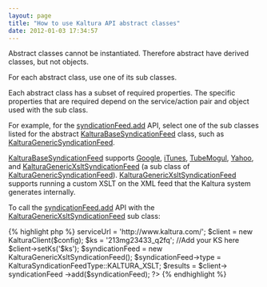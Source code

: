 ```yaml
---
layout: page
title: "How to use Kaltura API abstract classes"
date: 2012-01-03 17:34:57
---
```


Abstract classes cannot be instantiated. Therefore abstract have derived classes, but not objects.

For each abstract class, use one of its sub classes.

Each abstract class has a subset of required properties. The specific properties that are required depend on the service/action pair and object used with the sub class.

<p class="APEdocument APEinternal">
  For example, for the <a href="http://www.kaltura.com/api_v3/testmeDoc/index.php?service=syndicationfeed&action=add">syndicationFeed.add</a> API, select one of the sub classes listed for the abstract <a href="http://www.kaltura.com/api_v3/testmeDoc/index.php?object=KalturaBaseSyndicationFeed">KalturaBaseSyndicationFeed</a> class, such as <a href="http://www.kaltura.com/api_v3/testmeDoc/index.php?object=KalturaGenericSyndicationFeed">KalturaGenericSyndicationFeed</a>.
</p>

<p class="APEdocument APEinternal">
  <a href="http://www.kaltura.com/api_v3/testmeDoc/index.php?object=KalturaBaseSyndicationFeed">KalturaBaseSyndicationFeed</a> supports <a href="http://www.kaltura.com/api_v3/testmeDoc/index.php?object=KalturaGoogleVideoSyndicationFeed">Google</a>, <a href="http://www.kaltura.com/api_v3/testmeDoc/index.php?object=KalturaITunesSyndicationFeed">iTunes</a>, <a href="http://www.kaltura.com/api_v3/testmeDoc/index.php?object=KalturaTubeMogulSyndicationFeed">TubeMogul</a>, <a href="http://www.kaltura.com/api_v3/testmeDoc/index.php?object=KalturaYahooSyndicationFeed">Yahoo</a>, and <a href="http://www.kaltura.com/api_v3/testmeDoc/index.php?object=KalturaGenericXsltSyndicationFeed">KalturaGenericXsltSyndicationFeed</a> (a sub class of <a href="http://www.kaltura.com/api_v3/testmeDoc/index.php?object=KalturaGenericSyndicationFeed" class="APEdocument APEinternal">KalturaGenericSyndicationFeed</a>). <a href="http://www.kaltura.com/api_v3/testmeDoc/index.php?object=KalturaGenericXsltSyndicationFeed">KalturaGenericXsltSyndicationFeed</a> supports running a custom XSLT on the XML feed that the Kaltura system generates internally.
</p>

<p class="APEdocument APEinternal">
  To call the <a href="http://www.kaltura.com/api_v3/testmeDoc/index.php?service=syndicationfeed&action=add">syndicationFeed.add</a> API with the <a href="http://www.kaltura.com/api_v3/testmeDoc/index.php?object=KalturaGenericXsltSyndicationFeed">KalturaGenericXsltSyndicationFeed</a> sub class:
</p>{% highlight php %}
<?php 
require_once('lib/KalturaClient.php'); 
$config = new KalturaConfiguration($partnerId); 
$config->serviceUrl = 'http://www.kaltura.com/'; 
$client = new KalturaClient($config); 
$ks = '213mg23433_q2fq'; //Add your KS here 
$client->setKs('$ks'); 
$syndicationFeed = new KalturaGenericXsltSyndicationFeed(); 
$syndicationFeed->type = KalturaSyndicationFeedType::KALTURA_XSLT; 
$results = $client-> syndicationFeed ->add($syndicationFeed);
?>
{% endhighlight %}
